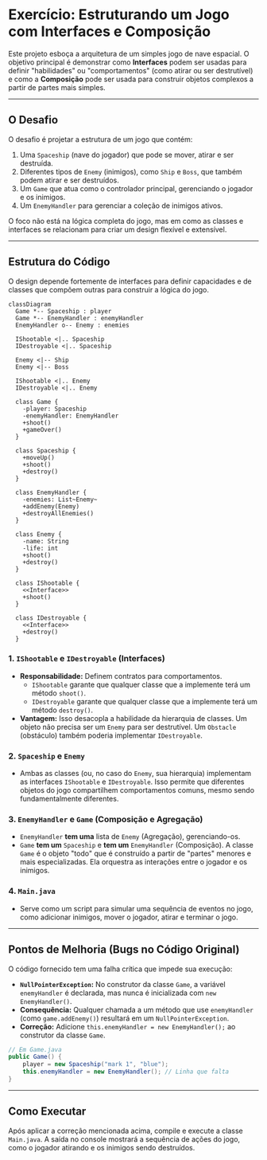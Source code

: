 # Exercício: Estruturando um Jogo com Interfaces e Composição

Este projeto esboça a arquitetura de um simples jogo de nave espacial. O objetivo principal é demonstrar como **Interfaces** podem ser usadas para definir "habilidades" ou "comportamentos" (como atirar ou ser destrutível) e como a **Composição** pode ser usada para construir objetos complexos a partir de partes mais simples.

---

## O Desafio

O desafio é projetar a estrutura de um jogo que contém:

1.  Uma `Spaceship` (nave do jogador) que pode se mover, atirar e ser destruída.
2.  Diferentes tipos de `Enemy` (inimigos), como `Ship` e `Boss`, que também podem atirar e ser destruídos.
3.  Um `Game` que atua como o controlador principal, gerenciando o jogador e os inimigos.
4.  Um `EnemyHandler` para gerenciar a coleção de inimigos ativos.

O foco não está na lógica completa do jogo, mas em como as classes e interfaces se relacionam para criar um design flexível e extensível.

---

## Estrutura do Código

O design depende fortemente de interfaces para definir capacidades e de classes que compõem outras para construir a lógica do jogo.

```mermaid
classDiagram
  Game *-- Spaceship : player
  Game *-- EnemyHandler : enemyHandler
  EnemyHandler o-- Enemy : enemies

  IShootable <|.. Spaceship
  IDestroyable <|.. Spaceship

  Enemy <|-- Ship
  Enemy <|-- Boss

  IShootable <|.. Enemy
  IDestroyable <|.. Enemy

  class Game {
    -player: Spaceship
    -enemyHandler: EnemyHandler
    +shoot()
    +gameOver()
  }

  class Spaceship {
    +moveUp()
    +shoot()
    +destroy()
  }

  class EnemyHandler {
    -enemies: List~Enemy~
    +addEnemy(Enemy)
    +destroyAllEnemies()
  }

  class Enemy {
    -name: String
    -life: int
    +shoot()
    +destroy()
  }

  class IShootable {
    <<Interface>>
    +shoot()
  }

  class IDestroyable {
    <<Interface>>
    +destroy()
  }
```

### 1. `IShootable` e `IDestroyable` (Interfaces)
*   **Responsabilidade:** Definem contratos para comportamentos. 
    *   `IShootable` garante que qualquer classe que a implemente terá um método `shoot()`.
    *   `IDestroyable` garante que qualquer classe que a implemente terá um método `destroy()`.
*   **Vantagem:** Isso desacopla a habilidade da hierarquia de classes. Um objeto não precisa ser um `Enemy` para ser destrutível. Um `Obstacle` (obstáculo) também poderia implementar `IDestroyable`.

### 2. `Spaceship` e `Enemy`
*   Ambas as classes (ou, no caso do `Enemy`, sua hierarquia) implementam as interfaces `IShootable` e `IDestroyable`. Isso permite que diferentes objetos do jogo compartilhem comportamentos comuns, mesmo sendo fundamentalmente diferentes.

### 3. `EnemyHandler` e `Game` (Composição e Agregação)
*   `EnemyHandler` **tem uma** lista de `Enemy` (Agregação), gerenciando-os.
*   `Game` **tem um** `Spaceship` e **tem um** `EnemyHandler` (Composição). A classe `Game` é o objeto "todo" que é construído a partir de "partes" menores e mais especializadas. Ela orquestra as interações entre o jogador e os inimigos.

### 4. `Main.java`
*   Serve como um script para simular uma sequência de eventos no jogo, como adicionar inimigos, mover o jogador, atirar e terminar o jogo.

---

## Pontos de Melhoria (Bugs no Código Original)

O código fornecido tem uma falha crítica que impede sua execução:

*   **`NullPointerException`:** No construtor da classe `Game`, a variável `enemyHandler` é declarada, mas nunca é inicializada com `new EnemyHandler()`. 
*   **Consequência:** Qualquer chamada a um método que use `enemyHandler` (como `game.addEnemy()`) resultará em um `NullPointerException`.
*   **Correção:** Adicione `this.enemyHandler = new EnemyHandler();` ao construtor da classe `Game`.

```java
// Em Game.java
public Game() {
    player = new Spaceship("mark 1", "blue");
    this.enemyHandler = new EnemyHandler(); // Linha que falta
}
```

---

## Como Executar

Após aplicar a correção mencionada acima, compile e execute a classe `Main.java`. A saída no console mostrará a sequência de ações do jogo, como o jogador atirando e os inimigos sendo destruídos.
